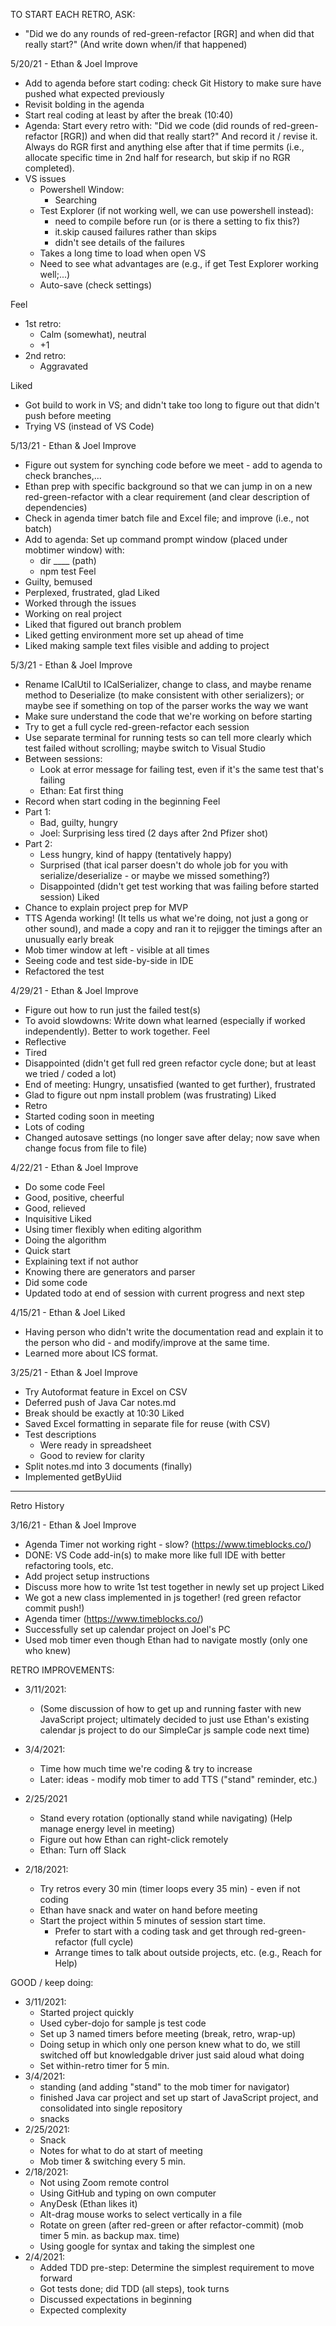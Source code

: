 TO START EACH RETRO, ASK:
- "Did we do any rounds of red-green-refactor [RGR] and when did that really start?"
  (And write down when/if that happened)

5/20/21 - Ethan & Joel
Improve
- Add to agenda before start coding: check Git History to make sure have pushed what expected previously
- Revisit bolding in the agenda
- Start real coding at least by after the break (10:40)
- Agenda: Start every retro with: "Did we code (did rounds of red-green-refactor [RGR]) and when did that 
    really start?" And record it / revise it. Always do RGR first and anything else after that if time permits
    (i.e., allocate specific time in 2nd half for research, but skip if no RGR completed).
- VS issues 
    - Powershell Window:
        - Searching
    - Test Explorer (if not working well, we can use powershell instead):
        - need to compile before run (or is there a setting to fix this?)
        - it.skip caused failures rather than skips
        - didn't see details of the failures
    - Takes a long time to load when open VS
    - Need to see what advantages are (e.g., if get Test Explorer working well;...)
    - Auto-save (check settings)

Feel
- 1st retro: 
    - Calm (somewhat), neutral
    - +1
- 2nd retro:
    - Aggravated

Liked
- Got build to work in VS; and didn't take too long to figure out that didn't push before meeting
- Trying VS (instead of VS Code) 


5/13/21 - Ethan & Joel
Improve
- Figure out system for synching code before we meet - add to agenda to check branches,...
- Ethan prep with specific background so that we can jump in on a new red-green-refactor with a clear requirement (and clear description of dependencies)
- Check in agenda timer batch file and Excel file; and improve (i.e., not batch)
- Add to agenda: Set up command prompt window (placed under mobtimer window) with:
  - dir ____ (path)
  - npm test
Feel
- Guilty, bemused
- Perplexed, frustrated, glad
Liked
- Worked through the issues
- Working on real project
- Liked that figured out branch problem
- Liked getting environment more set up ahead of time
- Liked making sample text files visible and adding to project


5/3/21 - Ethan & Joel
Improve 
- Rename ICalUtil to ICalSerializer, change to class, and maybe rename method to Deserialize (to make consistent with other serializers); or maybe see if something on top of the parser works the way we want
- Make sure understand the code that we're working on before starting
- Try to get a full cycle red-green-refactor each session
- Use separate terminal for running tests so can tell more clearly which test failed without scrolling; maybe switch to Visual Studio
- Between sessions: 
  - Look at error message for failing test, even if it's the same test that's failing
  - Ethan: Eat first thing
- Record when start coding in the beginning
Feel
- Part 1:
  - Bad, guilty, hungry
  - Joel: Surprising less tired (2 days after 2nd Pfizer shot)
- Part 2:
  - Less hungry, kind of happy (tentatively happy)
  - Surprised (that ical parser doesn't do whole job for you with serialize/deserialize - or maybe we missed something?)
  - Disappointed (didn't get test working that was failing before started session)
Liked
- Chance to explain project prep for MVP
- TTS Agenda working! (It tells us what we're doing, not just a gong or other sound), and made a copy and ran it to rejigger the timings after an unusually early break
- Mob timer window at left - visible at all times
- Seeing code and test side-by-side in IDE
- Refactored the test

4/29/21 - Ethan & Joel
Improve
- Figure out how to run just the failed test(s)
- To avoid slowdowns: Write down what learned (especially if worked independently). Better to work together.
Feel
- Reflective
- Tired
- Disappointed (didn't get full red green refactor cycle done; but at least we tried / coded a lot)
- End of meeting: Hungry, unsatisfied (wanted to get further), frustrated
- Glad to figure out npm install problem (was frustrating)
Liked
- Retro
- Started coding soon in meeting
- Lots of coding
- Changed autosave settings (no longer save after delay; now save when change focus from file to file)

4/22/21 - Ethan & Joel
Improve
- Do some code
Feel
- Good, positive, cheerful
- Good, relieved
- Inquisitive
Liked
- Using timer flexibly when editing algorithm
- Doing the algorithm
- Quick start
- Explaining text if not author
- Knowing there are generators and parser
- Did some code
- Updated todo at end of session with current progress and next step 

4/15/21 - Ethan & Joel
Liked
- Having person who didn't write the documentation read and explain it to the person who did - and modify/improve at the same time.
- Learned more about ICS format.

3/25/21 - Ethan & Joel
Improve
- Try Autoformat feature in Excel on CSV
- Deferred push of Java Car notes.md
- Break should be exactly at 10:30
Liked
- Saved Excel formatting in separate file for reuse (with CSV)
- Test descriptions 
    - Were ready in spreadsheet 
    - Good to review for clarity
- Split notes.md into 3 documents (finally)
- Implemented getByUiid
 
 ------------------

Retro History

3/16/21 - Ethan & Joel
Improve
- Agenda Timer not working right - slow? (https://www.timeblocks.co/)
- DONE: VS Code add-in(s) to make more like full IDE with better refactoring tools, etc.
- Add project setup instructions
- Discuss more how to write 1st test together in newly set up project
Liked
- We got a new class implemented in js together! (red green refactor commit push!)
- Agenda timer (https://www.timeblocks.co/)
- Successfully set up calendar project on Joel's PC 
- Used mob timer even though Ethan had to navigate mostly (only one who knew)


RETRO IMPROVEMENTS:
- 3/11/2021:
  - (Some discussion of how to get up and running faster with new JavaScript project; ultimately decided 
    to just use Ethan's existing calendar js project to do our SimpleCar js sample code next time)
- 3/4/2021:
  - Time how much time we're coding & try to increase
  - Later: ideas - modify mob timer to add TTS ("stand" reminder, etc.)
- 2/25/2021
  - Stand every rotation (optionally stand while navigating) 
    (Help manage energy level in meeting)
  - Figure out how Ethan can right-click remotely
  - Ethan: Turn off Slack

- 2/18/2021:
  - Try retros every 30 min (timer loops every 35 min) - even if not coding
  - Ethan have snack and water on hand before meeting
  - Start the project within 5 minutes of session start time. 
      - Prefer to start with a coding task and get through red-green-refactor (full cycle)
      - Arrange times to talk about outside projects, etc. (e.g., Reach for Help)

GOOD / keep doing: 
- 3/11/2021:
  - Started project quickly
  - Used cyber-dojo for sample js test code
  - Set up 3 named timers before meeting (break, retro, wrap-up)
  - Doing setup in which only one person knew what to do, we still switched off but knowledgable driver just said aloud what doing
  - Set within-retro timer for 5 min.
- 3/4/2021:
  - standing (and adding "stand" to the mob timer for navigator)
  - finished Java car project and set up start of JavaScript project, and consolidated into single repository
  - snacks
- 2/25/2021:
    - Snack
    - Notes for what to do at start of meeting
    - Mob timer & switching every 5 min. 
- 2/18/2021:
    - Not using Zoom remote control
    - Using GitHub and typing on own computer
    - AnyDesk (Ethan likes it)
    - Alt-drag mouse works to select vertically in a file
    - Rotate on green (after red-green or after refactor-commit) (mob timer 5 min. as backup max. time)
    - Using google for syntax and taking the simplest one
- 2/4/2021:
    - Added TDD pre-step: Determine the simplest requirement to move forward
    - Got tests done; did TDD (all steps), took turns
    - Discussed expectations in beginning
    - Expected complexity
